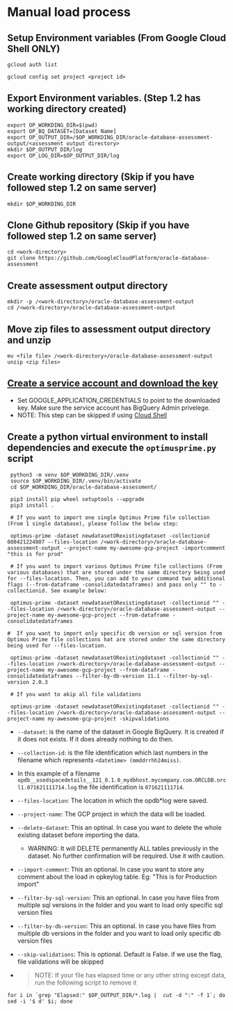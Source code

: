 # Manual load process

## Setup Environment variables (From Google Cloud Shell ONLY)

```shell
gcloud auth list

gcloud config set project <project id>
```

## Export Environment variables. (Step 1.2 has working directory created)

```shell
export OP_WORKDING_DIR=$(pwd)
export OP_BQ_DATASET=[Dataset Name]
export OP_OUTPUT_DIR=/$OP_WORKDING_DIR/oracle-database-assessment-output/<assessment output directory>
mkdir $OP_OUTPUT_DIR/log
export OP_LOG_DIR=$OP_OUTPUT_DIR/log
```

## Create working directory (Skip if you have followed step 1.2 on same server)

```shell
mkdir $OP_WORKDING_DIR
```

## Clone Github repository (Skip if you have followed step 1.2 on same server)

```shell
cd <work-directory>
git clone https://github.com/GoogleCloudPlatform/oracle-database-assessment
```

## Create assessment output directory

```shell
mkdir -p /<work-directory>/oracle-database-assessment-output
cd /<work-directory>/oracle-database-assessment-output
```

## Move zip files to assessment output directory and unzip

```shell
mv <file file> /<work-directory>/oracle-database-assessment-output
unzip <zip files>
```

## [Create a service account and download the key](https://cloud.google.com/iam/docs/creating-managing-service-accounts#before-you-begin)

- Set GOOGLE_APPLICATION_CREDENTIALS to point to the downloaded key. Make sure the service account has BigQuery Admin privelege.
- NOTE: This step can be skipped if using [Cloud Shell](https://ssh.cloud.google.com/cloudshell/)

## Create a python virtual environment to install dependencies and execute the `optimusprime.py` script

```shell
 python3 -m venv $OP_WORKDING_DIR/.venv
 source $OP_WORKDING_DIR/.venv/bin/activate
 cd $OP_WORKDING_DIR/oracle-database-assessment/

 pip3 install pip wheel setuptools --upgrade
 pip3 install .

 # If you want to import one single Optimus Prime file collection (From 1 single database), please follow the below step:

 optimus-prime -dataset newdatasetORexistingdataset -collectionid 080421224807 --files-location /<work-directory>/oracle-database-assessment-output --project-name my-awesome-gcp-project -importcomment "this is for prod"

 # If you want to import various Optimus Prime file collections (From various databases) that are stored under the same directory being used for --files-location. Then, you can add to your command two additional flags (--from-dataframe -consolidatedataframes) and pass only "" to -collectionid. See example below:

 optimus-prime -dataset newdatasetORexistingdataset -collectionid "" --files-location /<work-directory>/oracle-database-assessment-output --project-name my-awesome-gcp-project --from-dataframe -consolidatedataframes

#  If you want to import only specific db version or sql version from Optimus Prime file collections hat are stored under the same directory being used for --files-location.

 optimus-prime -dataset newdatasetORexistingdataset -collectionid "" --files-location /<work-directory>/oracle-database-assessment-output --project-name my-awesome-gcp-project --from-dataframe -consolidatedataframes --filter-by-db-version 11.1 --filter-by-sql-version 2.0.3

 # If you want to akip all file validations

 optimus-prime -dataset newdatasetORexistingdataset -collectionid "" --files-location /<work-directory>/oracle-database-assessment-output --project-name my-awesome-gcp-project -skipvalidations
```

- `--dataset`: is the name of the dataset in Google BigQuery. It is created if it does not exists. If it does already nothing to do then.
- `--collection-id`: is the file identification which last numbers in the filename which represents `<datetime> (mmddrrhh24miss)`.
- In this example of a filename `opdb__usedspacedetails__121_0.1.0_mydbhost.mycompany.com.ORCLDB.orcl1.071621111714.log` the file identification is `071621111714`.
- `--files-location`: The location in which the opdb\*log were saved.
- `--project-name`: The GCP project in which the data will be loaded.
- `--delete-dataset`: This an optinal. In case you want to delete the whole existing dataset before importing the data.
  - WARNING: It will DELETE permanently ALL tables previously in the dataset. No further confirmation will be required. Use it with caution.
- `--import-comment`: This an optional. In case you want to store any comment about the load in opkeylog table. Eg: "This is for Production import"
- `--filter-by-sql-version`: This an optional. In case you have files from multiple sql versions in the folder and you want to load only specific sql version files
- `--filter-by-db-version`: This an optional. In case you have files from multiple db versions in the folder and you want to load only specific db version files
- `--skip-validations`: This is optional. Default is False. if we use the flag, file validations will be skipped

- > NOTE: If your file has elapsed time or any other string except data, run the following script to remove it

```shell
for i in `grep "Elapsed:" $OP_OUTPUT_DIR/*.log |  cut -d ":" -f 1`; do sed -i '$ d' $i; done
```
